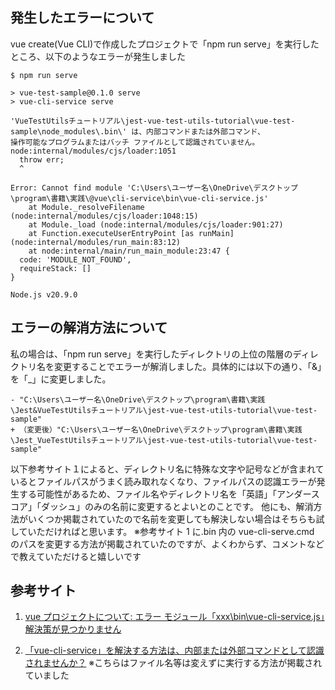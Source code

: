 ## 発生したエラーについて

vue create(Vue CLI)で作成したプロジェクトで「npm run serve」を実行したところ、以下のようなエラーが発生しました

```console
$ npm run serve

> vue-test-sample@0.1.0 serve
> vue-cli-service serve

'VueTestUtilsチュートリアル\jest-vue-test-utils-tutorial\vue-test-sample\node_modules\.bin\' は、内部コマンドまたは外部コマンド、
操作可能なプログラムまたはバッチ ファイルとして認識されていません。
node:internal/modules/cjs/loader:1051
  throw err;
  ^

Error: Cannot find module 'C:\Users\ユーザー名\OneDrive\デスクトップ\program\書籍\実践\@vue\cli-service\bin\vue-cli-service.js'
    at Module._resolveFilename (node:internal/modules/cjs/loader:1048:15)
    at Module._load (node:internal/modules/cjs/loader:901:27)
    at Function.executeUserEntryPoint [as runMain] (node:internal/modules/run_main:83:12)
    at node:internal/main/run_main_module:23:47 {
  code: 'MODULE_NOT_FOUND',
  requireStack: []
}

Node.js v20.9.0
```

## エラーの解消方法について

私の場合は、「npm run serve」を実行したディレクトリの上位の階層のディレクトリ名を変更することでエラーが解消しました。具体的には以下の通り、「&」を「\_」に変更しました。

```diff:Jest&VueTestUtilsチュートリアル → Jest_VueTestUtilsチュートリアル
- "C:\Users\ユーザー名\OneDrive\デスクトップ\program\書籍\実践\Jest&VueTestUtilsチュートリアル\jest-vue-test-utils-tutorial\vue-test-sample"
+ （変更後）"C:\Users\ユーザー名\OneDrive\デスクトップ\program\書籍\実践\Jest_VueTestUtilsチュートリアル\jest-vue-test-utils-tutorial\vue-test-sample"
```

以下参考サイト１によると、ディレクトリ名に特殊な文字や記号などが含まれているとファイルパスがうまく読み取れなくなり、ファイルパスの認識エラーが発生する可能性があるため、ファイル名やディレクトリ名を「英語」「アンダースコア」「ダッシュ」のみの名前に変更するとよいとのことです。
他にも、解消方法がいくつか掲載されていたので名前を変更しても解決しない場合はそちらも試していただければと思います。
※参考サイト 1 に.bin 内の vue-cli-serve.cmd のパスを変更する方法が掲載されていたのですが、よくわからず、コメントなどで教えていただけると嬉しいです

## 参考サイト

1. [vue プロジェクトについて: エラー モジュール「xxx\bin\vue-cli-service.js」解決策が見つかりません](https://blog.csdn.net/w1060436872/article/details/127109473)

2. [「vue-cli-service」を解決する方法は、内部または外部コマンドとして認識されませんか？](https://www.web-dev-qa-db-ja.com/ja/vue.js/%E3%80%8Cvuecliservice%E3%80%8D%E3%82%92%E8%A7%A3%E6%B1%BA%E3%81%99%E3%82%8B%E6%96%B9%E6%B3%95%E3%81%AF%E3%80%81%E5%86%85%E9%83%A8%E3%81%BE%E3%81%9F%E3%81%AF%E5%A4%96%E9%83%A8%E3%82%B3%E3%83%9E%E3%83%B3%E3%83%89%E3%81%A8%E3%81%97%E3%81%A6%E8%AA%8D%E8%AD%98%E3%81%95%E3%82%8C%E3%81%BE%E3%81%9B%E3%82%93%E3%81%8B%EF%BC%9F/813797035/)
   ※こちらはファイル名等は変えずに実行する方法が掲載されていました
